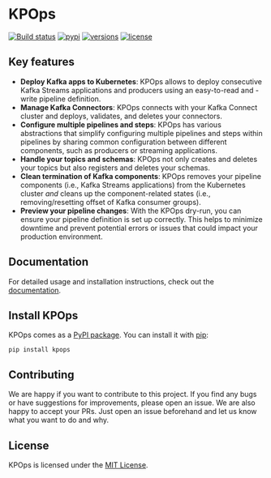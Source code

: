 # KPOps

[![Build status](https://github.com/bakdata/kpops/actions/workflows/ci.yaml/badge.svg)](https://github.com/bakdata/kpops/actions/workflows/ci.yaml)
[![pypi](https://img.shields.io/pypi/v/kpops.svg)](https://pypi.org/project/kpops)
[![versions](https://img.shields.io/pypi/pyversions/kpops.svg)](https://github.com/bakdata/kpops)
[![license](https://img.shields.io/github/license/bakdata/kpops.svg)](https://github.com/bakdata/kpops/blob/main/LICENSE)

## Key features

- **Deploy Kafka apps to Kubernetes**: KPOps allows to deploy consecutive Kafka Streams applications and producers using an easy-to-read and -write pipeline definition.
- **Manage Kafka Connectors**: KPOps connects with your Kafka Connect cluster and deploys, validates, and deletes your connectors.
- **Configure multiple pipelines and steps**: KPOps has various abstractions that simplify configuring multiple pipelines and steps within pipelines by sharing common configuration between different components, such as producers or streaming applications.
- **Handle your topics and schemas**: KPOps not only creates and deletes your topics but also registers and deletes your schemas.
- **Clean termination of Kafka components**: KPOps removes your pipeline components (i.e., Kafka Streams applications) from the Kubernetes cluster _and_ cleans up the component-related states (i.e., removing/resetting offset of Kafka consumer groups).
- **Preview your pipeline changes**: With the KPOps dry-run, you can ensure your pipeline definition is set up correctly. This helps to minimize downtime and prevent potential errors or issues that could impact your production environment.

## Documentation

For detailed usage and installation instructions, check out
the [documentation](https://bakdata.github.io/kpops/latest).

## Install KPOps

KPOps comes as a [PyPI package](https://pypi.org/project/kpops/).
You can install it with [pip](https://github.com/pypa/pip):

```shell
pip install kpops
```

## Contributing

We are happy if you want to contribute to this project.
If you find any bugs or have suggestions for improvements, please open an issue.
We are also happy to accept your PRs.
Just open an issue beforehand and let us know what you want to do and why.

## License

KPOps is licensed under the [MIT License](https://github.com/bakdata/kpops/blob/main/LICENSE).
